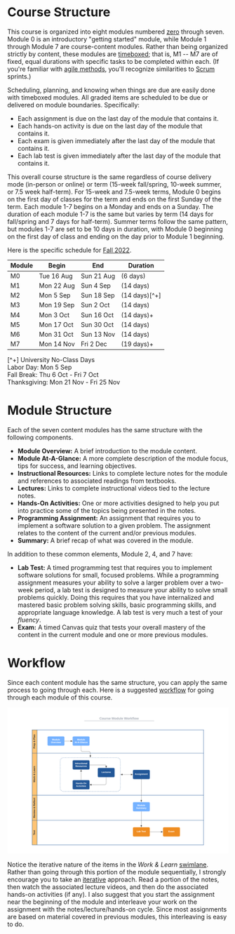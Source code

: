 # Course Structure

This course is organized into eight modules numbered
[zero](https://www.cs.utexas.edu/users/EWD/transcriptions/EWD08xx/EWD831.html)
through seven. Module 0 is an introductory "getting started" module, while
Module 1 through Module 7 are course-content modules. Rather than being
organized strictly by content, these modules are
[timeboxed](https://en.wikipedia.org/wiki/Timeboxing); that is, M1 -- M7 are of
fixed, equal durations with specific tasks to be completed within each. (If
you're familiar with [agile
methods](https://en.wikipedia.org/wiki/Agile_software_development), you'll
recognize similarities to
[Scrum](https://en.wikipedia.org/wiki/Scrum_(software_development)) sprints.)

Scheduling, planning, and knowing when things are due are easily done with
timeboxed modules. All graded items are scheduled to be due or delivered on
module boundaries. Specifically:

- Each assignment is due on the last day of the module that contains it.
- Each hands-on activity is due on the last day of the module that contains it.
- Each exam is given immediately after the last day of the module that contains
  it.
- Each lab test is given immediately after the last day of the module that
  contains it.

This overall course structure is the same regardless of course delivery mode
(in-person or online) or term (15-week fall/spring, 10-week summer, or 7.5 week
half-term). For 15-week and 7.5-week terms, Module 0 begins on the first day of
classes for the term and ends on the first Sunday of the term. Each module 1-7
begins on a Monday and ends on a Sunday. The duration of each module 1-7 is the
same but varies by term (14 days for fall/spring and 7 days for half-term).
Summer terms follow the same pattern, but modules 1-7 are set to be 10 days in
duration, with Module 0 beginning on the first day of class and ending on the
day prior to Module 1 beginning.

Here is the specific schedule for [Fall 2022](http://www.auburn.edu/main/auweb_calendar.php).

Module | Begin      | End        | Duration 
------ | ---------- | ---------- | --------   
M0     | Tue 16 Aug | Sun 21 Aug | (6 days)  
M1     | Mon 22 Aug | Sun 4 Sep  | (14 days)  
M2     | Mon 5 Sep  | Sun 18 Sep | (14 days)[^+]  
M3     | Mon 19 Sep | Sun 2 Oct  | (14 days)  
M4     | Mon 3 Oct  | Sun 16 Oct | (14 days)+  
M5     | Mon 17 Oct | Sun 30 Oct | (14 days)   
M6     | Mon 31 Oct | Sun 13 Nov | (14 days)  
M7     | Mon 14 Nov | Fri 2 Dec  | (19 days)+   

[^+] University No-Class Days  
Labor Day: Mon 5 Sep  
Fall Break: Thu 6 Oct - Fri 7 Oct  
Thanksgiving: Mon 21 Nov - Fri 25 Nov   


# Module Structure

Each of the seven content modules has the same structure with the following
components.

- **Module Overview:** A brief introduction to the module content.
- **Module At-A-Glance:** A more complete description of the module focus, tips
  for success, and learning objectives.
- **Instructional Resources:** Links to complete lecture notes for the module
  and references to associated readings from textbooks.
- **Lectures:** Links to complete instructional videos tied to the lecture
  notes.
- **Hands-On Activities:** One or more activities designed to help you put into
  practice some of the topics being presented in the notes.
- **Programming Assignment:** An assignment that requires you to implement a
  software solution to a given problem. The assignment relates to the content of
  the current and/or previous modules.
- **Summary:** A brief recap of what was covered in the module.

In addition to these common elements, Module 2, 4, and 7 have:

- **Lab Test:** A timed programming test that requires you to implement software
  solutions for small, focused problems. While a programming assignment measures
  your ability to solve a larger problem over a two-week period, a lab test is
  designed to measure your ability to solve small problems quickly. Doing this
  requires that you have internalized and mastered basic problem solving skills,
  basic programming skills, and appropriate language knowledge. A lab test is
  very much a test of your *fluency*.
- **Exam:** A timed Canvas quiz that tests your overall mastery of the content
  in the current module and one or more previous modules.


# Workflow

Since each content module has the same structure, you can apply the same process
to going through each. Here is a suggested
[workflow](https://en.wikipedia.org/wiki/Workflow) for going through each module
of this course.

![worflow](img/workflow.png)

Notice the iterative nature of the items in the *Work & Learn*
[swimlane](https://en.wikipedia.org/wiki/Swim_lane). Rather than going through
this portion of the module sequentially, I strongly encourage you to take an
[iterative](https://en.wikipedia.org/wiki/Iteration) approach. Read a portion of
the notes, then watch the associated lecture videos, and then do the associated
hands-on activities (if any). I also suggest that you start the assignment near
the beginning of the module and interleave your work on the assignment with the
notes/lecture/hands-on cycle. Since most assignments are based on material
covered in previous modules, this interleaving is easy to do.

